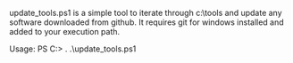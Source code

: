 update_tools.ps1 is a simple tool to iterate through c:\tools and update any software downloaded from github. It requires git for windows installed and added to your execution path.

Usage: PS C:\> . .\update_tools.ps1

